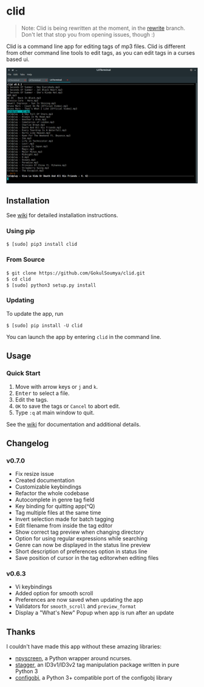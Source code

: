 # clid

> Note: Clid is being rewritten at the moment, in the [rewrite](https://github.com/gokulsoumya/clid/tree/rewrite)
> branch. Don't let that stop you from opening issues, though :)

Clid is a command line app for editing tags of mp3 files. Clid is different from other
command line tools to edit tags, as you can edit tags in a curses based ui.

![clid main window](docs/docs/main.png "Main Window")

## Installation

See [wiki](docs/docs/index.md) for detailed installation instructions.<!--link-->

### Using pip

```shell
$ [sudo] pip3 install clid
```

### From Source

```shell
$ git clone https://github.com/GokulSoumya/clid.git
$ cd clid
$ [sudo] python3 setup.py install
```

### Updating

To update the app, run

```shell
$ [sudo] pip install -U clid
```

You can launch the app by entering `clid` in the command line.

## Usage

### Quick Start

1. Move with arrow keys or `j` and `k`.
2. <kbd>Enter</kbd> to select a file.
3. Edit the tags.
4. `OK` to save the tags or `Cancel` to abort edit.
5. Type `:q` at main window to quit.

See the [wiki](docs/docs/index.md) for documentation and additional details.

## Changelog

### v0.7.0

- Fix resize issue
- Created documentation
- Customizable keybindings
- Refactor the whole codebase
- Autocomplete in genre tag field
- Key binding for quitting app(^Q)
- Tag multiple files at the same time
- Invert selection made for batch tagging
- Edit filename from inside the tag editor
- Show correct tag preview when changing directory
- Option for using regular expressions while searching
- Genre can now be displayed in the status line preview
- Short description of preferences option in status line
- Save position of cursor in the tag editorwhen editing files

### v0.6.3

- Vi keybindings
- Added option for smooth scroll
- Preferences are now saved when updating the app
- Validators for `smooth_scroll` and `preview_format`
- Display a "What's New" Popup when app is run after an update

## Thanks

I couldn't have made this app without these amazing libraries:

- [npyscreen](https://bitbucket.org/npcole/npyscreen), a Python wrapper around ncurses.
- [stagger](https://github.com/lorentey/stagger), an ID3v1/ID3v2 tag manipulation package written in pure Python 3
- [configobj](https://github.com/DiffSK/configobj), a Python 3+ compatible port of the configobj library
